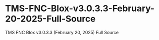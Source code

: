 # TMS-FNC-Blox-v3.0.3.3-February-20-2025-Full-Source
TMS FNC Blox v3.0.3.3 (February 20, 2025) Full Source
